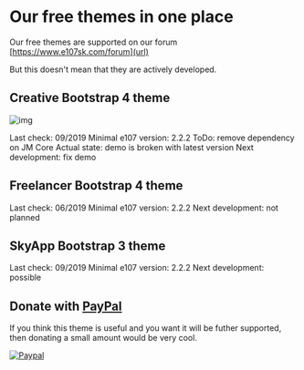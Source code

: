 # Our free themes in one place
Our free themes are supported on our forum [https://www.e107sk.com/forum](url)

But this doesn't mean that they are actively developed.

## Creative Bootstrap 4 theme

![img](https://www.e107sk.com/img/preview_creative_preview.png)

Last check: 09/2019 
Minimal e107 version: 2.2.2
ToDo: remove dependency on JM Core 
Actual state: demo is broken with latest version
Next development: fix demo


## Freelancer Bootstrap 4 theme

Last check: 06/2019 
Minimal e107 version: 2.2.2
Next development: not planned

## SkyApp Bootstrap 3 theme

Last check: 09/2019 
Minimal e107 version: 2.2.2
Next development: possible

## Donate with [PayPal](https://www.paypal.com/cgi-bin/webscr?cmd=_s-xclick&hosted_button_id=FKG5N3F6QL99J)

If you think this theme is useful and you want it will be futher supported, then donating a small amount would be very cool.

[![Paypal](https://www.paypalobjects.com/en_US/i/btn/btn_donateCC_LG.gif)](https://www.paypal.com/cgi-bin/webscr?cmd=_s-xclick&hosted_button_id=FKG5N3F6QL99J)








